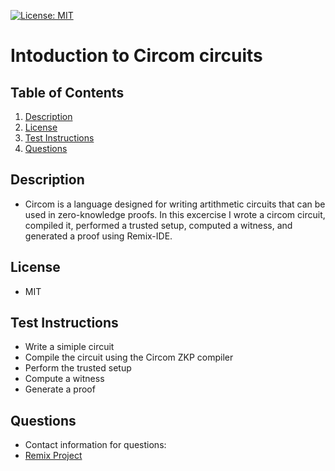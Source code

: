 [![License: MIT](https://img.shields.io/badge/License-MIT-yellow.svg)](https://opensource.org/licenses/MIT)

# Intoduction to Circom circuits

## Table of Contents

1. [Description](#description)
2. [License](#license)
3. [Test Instructions](#test-instructions)
4. [Questions](#questions)

## Description

- Circom is a language designed for writing artithmetic circuits that can be used in zero-knowledge proofs. In this excercise I wrote a circom circuit, compiled it, performed a trusted setup, computed a witness, and generated a proof using Remix-IDE.

## License

- MIT

## Test Instructions

- Write a simiple circuit
- Compile the circuit using the Circom ZKP compiler
- Perform the trusted setup
- Compute a witness
- Generate a proof

## Questions

- Contact information for questions:
- [Remix Project](https://github.com/ethereum/remix-project)
